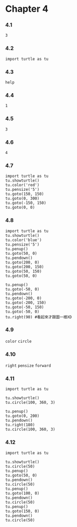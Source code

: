 # Chapter 4


### 4.1
`3`
### 4.2
`import turtle as tu`
### 4.3
`help`
### 4.4
`1`
### 4.5
`3`
### 4.6
`4`
### 4.7
```python=
import turtle as tu
tu.showturtle()
tu.color('red')
tu.pensize('5')
tu.goto(150, 150)
tu.goto(0, 300)
tu.goto(-150, 150)
tu.goto(0, 0)
```
### 4.8
```python=
import turtle as tu
tu.showturtle()
tu.color('blue')
tu.pensize('5')
tu.penup()
tu.goto(50, 0)
tu.pendown()
tu.goto(200, 0)
tu.goto(200, 150)
tu.goto(50, 150)
tu.goto(50, 0)

tu.penup()
tu.goto(-50, 0)
tu.pendown()
tu.goto(-200, 0)
tu.goto(-200, 150)
tu.goto(-50, 150)
tu.goto(-50, 0)
tu.right(90) #看起來才跟圖一樣XD
```
### 4.9
`color`
`circle`
### 4.10
`right`
`pensize`
`forward`
### 4.11
```python=
import turtle as tu

tu.showturtle()
tu.circle(100, 360, 3)

tu.penup()
tu.goto(0, 200)
tu.pendown()
tu.right(180)
tu.circle(100, 360, 3)
```
### 4.12
```python=
import turtle as tu

tu.showturtle()
tu.circle(50)
tu.penup()
tu.goto(50, 0)
tu.pendown()
tu.circle(50)
tu.penup()
tu.goto(100, 0)
tu.pendown()
tu.circle(50)
tu.penup()
tu.goto(150, 0)
tu.pendown()
tu.circle(50)
```